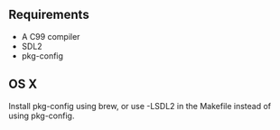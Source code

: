 Requirements
------------

* A C99 compiler
* SDL2
* pkg-config


OS X
----

Install pkg-config using brew, or use -LSDL2 in the Makefile instead of using pkg-config.
